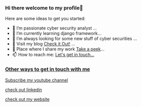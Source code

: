 ### Hi there welcome to my profile👋


Here are some ideas to get you started:

- 🔭 I’m passionate cyber security analyst ...
- 🌱 I’m currently learning django framework...
- 👯 I’m always looking for some new stuff of cyber securities ...
- 🤔 Visit my blog [Check it Out!](https://blog.rushabhhub.com/) ...
- 💬 Place where I share my work [Take a peek](https://www.youtube.com/channel/UCWfGrDwkZrWpePRlwif-QMQ)...
- 📫 How to reach me: <a href="https://rushabhhub.com/">Let's get in touch...
  
 ### Other ways to get in touch with me
 
[Subscribe my youtube channel](https://www.youtube.com/channel/UCWfGrDwkZrWpePRlwif-QMQ)
 
[check out linkedin](www.linkedin.com/in/rushabh1998)

[check out my website](https://rushabhhub.com/)

